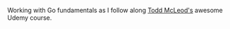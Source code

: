 Working with Go fundamentals as I follow along [Todd McLeod's](https://github.com/GoesToEleven) awesome Udemy course.